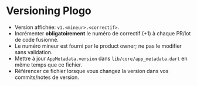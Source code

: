 # Versioning Plogo

- Version affichée: `v1.<mineur>.<correctif>`.
- Incrémenter **obligatoirement** le numéro de correctif (+1) à chaque PR/lot de code fusionné.
- Le numéro mineur est fourni par le product owner; ne pas le modifier sans validation.
- Mettre à jour `AppMetadata.version` dans `lib/core/app_metadata.dart` en même temps que ce fichier.
- Référencer ce fichier lorsque vous changez la version dans vos commits/notes de version.
